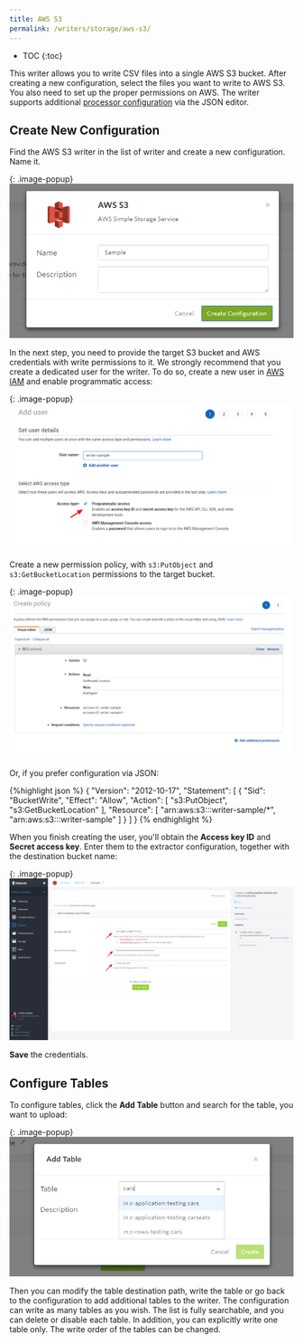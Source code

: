 ```yaml
---
title: AWS S3
permalink: /writers/storage/aws-s3/
---
```


* TOC
{:toc}

This writer allows you to write CSV files into a single AWS S3 bucket. After creating a new configuration, select the files
you want to write to AWS S3. You also need to set up the proper permissions on AWS.
The writer supports additional [processor configuration](https://developers.keboola.com/extend/component/processors/) via the JSON editor.

## Create New Configuration
Find the AWS S3 writer in the list of writer and create a new configuration. Name it.

{: .image-popup}
![Screenshot - Create configuration](/writers/storage/aws-s3/ui1.png)

In the next step, you need to provide the target S3 bucket and AWS credentials with write permissions to it.
We strongly recommend that you create a dedicated user for the writer. To do so, create a new user in [AWS IAM](https://aws.amazon.com/iam/)
and enable programmatic access:

{: .image-popup}
![Screenshot - New user](/writers/storage/aws-s3/aws-ui-1.png)

Create a new permission policy, with `s3:PutObject` and `s3:GetBucketLocation` permissions to the target bucket.

{: .image-popup}
![Screenshot - Permission settings](/writers/storage/aws-s3/aws-ui-2.png)

Or, if you prefer configuration via JSON:

{%highlight json %}
{
    "Version": "2012-10-17",
    "Statement": [
        {
            "Sid": "BucketWrite",
            "Effect": "Allow",
            "Action": [
                "s3:PutObject",
                "s3:GetBucketLocation"
            ],
            "Resource": [
                "arn:aws:s3:::writer-sample/*",
                "arn:aws:s3:::writer-sample"
            ]
        }
    ]
}
{% endhighlight %}

When you finish creating the user, you'll obtain the **Access key ID** and **Secret access key**. Enter them
to the extractor configuration, together with the destination bucket name:

{: .image-popup}
![Screenshot - Configure credentials](/writers/storage/aws-s3/ui2.png)

**Save** the credentials.

## Configure Tables
To configure tables, click the **Add Table** button and search for the table, you want to upload:

{: .image-popup}
![Screenshot - Select table](/writers/storage/aws-s3/ui3.png)

Then you can modify the table destination path, write the table or go back to the configuration to add additional tables to the writer.
The configuration can write as many tables as you wish. The list is fully searchable, and you can delete or disable each table. In addition, you can explicitly write one table only. The write order of the tables can be changed.
